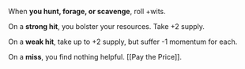 When **you hunt, forage, or scavenge**, roll +wits. 

On a **strong hit**, you bolster your resources. Take +2 supply. 

On a **weak hit**, take up to +2 supply, but suffer -1 momentum for each. 

On a **miss**, you find nothing helpful. [[Pay the Price]].